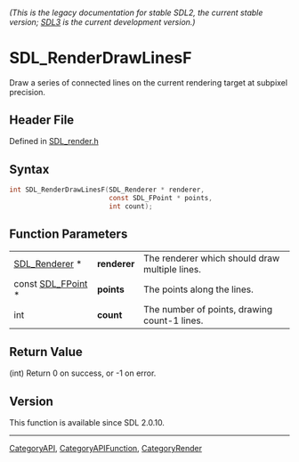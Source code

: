 ###### (This is the legacy documentation for stable SDL2, the current stable version; [SDL3](https://wiki.libsdl.org/SDL3/) is the current development version.)
# SDL_RenderDrawLinesF

Draw a series of connected lines on the current rendering target at subpixel precision.

## Header File

Defined in [SDL_render.h](https://github.com/libsdl-org/SDL/blob/SDL2/include/SDL_render.h)

## Syntax

```c
int SDL_RenderDrawLinesF(SDL_Renderer * renderer,
                         const SDL_FPoint * points,
                         int count);
```

## Function Parameters

|                                  |              |                                                |
| -------------------------------- | ------------ | ---------------------------------------------- |
| [SDL_Renderer](SDL_Renderer) *   | **renderer** | The renderer which should draw multiple lines. |
| const [SDL_FPoint](SDL_FPoint) * | **points**   | The points along the lines.                    |
| int                              | **count**    | The number of points, drawing count-1 lines.   |

## Return Value

(int) Return 0 on success, or -1 on error.

## Version

This function is available since SDL 2.0.10.

----
[CategoryAPI](CategoryAPI), [CategoryAPIFunction](CategoryAPIFunction), [CategoryRender](CategoryRender)

